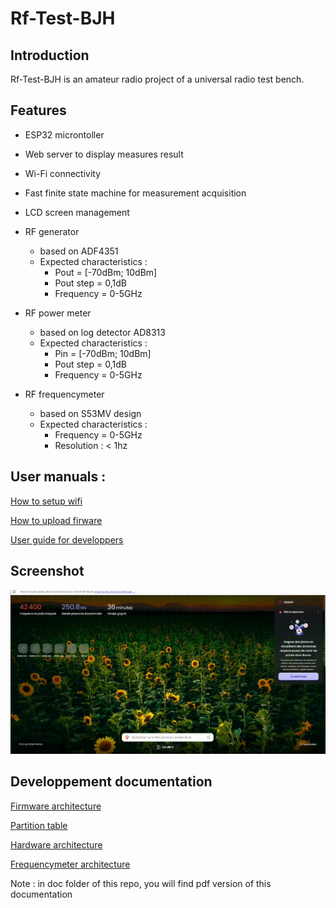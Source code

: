 # Rf-Test-BJH

## Introduction

Rf-Test-BJH is an amateur radio project of a universal radio test bench.

## Features

 - ESP32 microntoller

 - Web server to display measures result

 - Wi-Fi connectivity  

 - Fast finite state machine for measurement acquisition  

 - LCD screen management  

 - RF generator
   - based on ADF4351  
   - Expected characteristics :
     - Pout = [-70dBm; 10dBm]
     - Pout step = 0,1dB
     - Frequency = 0-5GHz  

 - RF power meter
   - based on log detector AD8313
   - Expected characteristics :
     - Pin = [-70dBm; 10dBm]
     - Pout step = 0,1dB
     - Frequency = 0-5GHz

 - RF frequencymeter
   - based on S53MV design
   - Expected characteristics :
     - Frequency = 0-5GHz
     - Resolution : < 1hz

## User manuals : 

[How to setup wifi](./doc/setup-wifi.md)

[How to upload firware](./doc/update-fw.md)

[User guide for developpers](./doc/for_developpers.md)

## Screenshot

![Index](./doc/index.gif)

## Developpement documentation

[Firmware architecture](./doc/archi-sw-new2.drawio.svg)

[Partition table](./doc/partition-table.drawio.svg)

[Hardware architecture](./doc/hw-synoptique-3.drawio.svg)

[Frequencymeter architecture](./doc/rf-freq-archi.drawio.svg)

Note : in doc folder of this repo, you will find pdf version of this documentation

